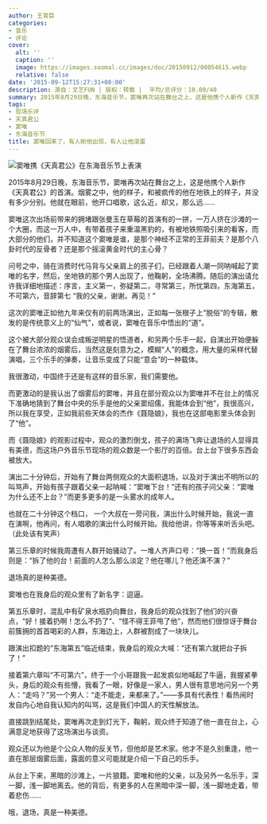 ```yaml
---
author: 王育臣
categories:
- 音乐
- 评论
cover:
  alt: ''
  caption: ''
  image: https://images.soomal.cc/images/doc/20150912/00054615.webp
  relative: false
date: '2015-09-12T15:27:31+08:00'
description: 源自：文艺FUN | 版权：转载 |  平均/总评分：10.00/40
summary: 2015年8月29日晚，东海音乐节，窦唯再次站在舞台之上，这是他携个人新作《天真君公》的首演。烟雾之中，他的样子，和被疯传的他在地铁上的样子，并没有多少分别。他就在眼前，他开口唱歌，这么近，却又，那么远……
tags:
- 现场乐评
- 天真君公
- 窦唯
- 东海音乐节
title: 窦唯回来了，有人盼他出现，有人让他滚蛋
---
```


![窦唯携《天真君公》在东海音乐节上表演](https://images.soomal.cc/images/doc/20150912/00054615_01.webp)





2015年8月29日晚，东海音乐节，窦唯再次站在舞台之上，这是他携个人新作《天真君公》的首演。烟雾之中，他的样子，和被疯传的他在地铁上的样子，并没有多少分别。他就在眼前，他开口唱歌，这么近，却又，那么远……

窦唯这次出场前带来的拥堵跟张曼玉在草莓的首演有的一拼，一万人挤在沙滩的一个大圈，而这一万人中，有带着孩子来重温黑豹的，有被地铁照吸引来的看客，而大部分的他们，并不知道这个窦唯是谁，是那个神经不正常的王菲前夫？是那个八卦时代的反骨者？还是那个摇滚黄金时代的主心骨？

问号之中，骑在消费时代马背与父亲肩上的孩子们，已经跟着人潮一同呐喊起了窦唯的名字，然后，坐地铁的那个男人出现了，他鞠躬，全场沸腾。随后的演出请允许我详细地描述：序言，主义第一，弥疑第二，寻常第三，所忧第四，东海第五，不可第六，音辞第七 “我的父亲，谢谢。再见！”

这次的窦唯正如他九年来仅有的前两场演出，正如每一张根子上“脱俗”的专辑，散发的是传统意义上的“仙气”，或者说，窦唯在音乐中悟出的“道”。

这个被大部分观众误会成叛逆明星的悟道者，和另两个乐手一起，自演出开始便躲在了舞台浓浓的烟雾后，当然这是刻意为之，模糊“人”的概念，用大量的采样代替演唱，三个乐手的弹奏，让音乐变成了只能“意会”的一种载体。

我很激动，中国终于还是有这样的音乐家，我们需要他。

而更激动的是我认出了烟雾后的窦唯，并且在部分观众以为窦唯并不在台上的情况下准确地猜到了舞台中央的乐手是他的父亲窦绍儒，我能体会到“他”，我很高兴，所以我在享受，正如我前些天体会的杰作《聂隐娘》，我也在这部电影里头体会到了“他”。

而《聂隐娘》的观影过程中，观众的激烈倒戈，孩子的满场飞奔让退场的人显得具有美德，而这场户外音乐节现场的观众数是一个影厅的百倍。台上台下很多东西会被放大。

演出二十分钟后，开始有了舞台两侧观众的大面积退场，以及对于演出不明所以的叫骂声，开始有孩子跟着父亲一起呐喊：“窦唯下台！”还有的孩子问父亲：“窦唯为什么还不上台？”而更多更多的是一头雾水的成年人。

也就在二十分钟这个档口， 一个大叔在一旁问我，演出什么时候开始，我说一直在演啊，他再问，有人唱歌的演出什么时候开始。我给他讲，你等等来听舌头吧。（此处该有笑声）

第三乐章的时候我周遭有人群开始骚动了。一堆人齐声口号：“换一首！”而我身后则是：“拆了他的台！前面的人怎么那么淡定？他在哪儿？他还演不演？”

退场真的是种美德。

窦唯也在我身后的观众里有了新名字：逗逼。

第五乐章时，混乱中有矿泉水瓶扔向舞台，我身后的观众找到了他们的兴奋点，“好！接着扔啊！怎么不扔了”、“怪不得王菲甩了他”，然而他们很惊讶于舞台前簇拥的首首喝彩的人群，东海边上，人群被割成了一块块儿。

跟演出扣题的“东海第五”临近结束，我身后的观众大喊：“还有第六就把台子拆了！”

接着第六章叫“不可第六”，终于一个小哥跟我一起发疯似地喊起了牛逼，我握紧拳头，身后的观众有些懵，我看了一眼，好像是一家人，男人很有意思地问另一个男人：“走吗？”另一个男人：“走不能走，来都来了。”――多具有代表性！看热闹时发自内心地自我认知内的叫骂，这是我们中国人的天性解放法。

直接跳到结尾处，窦唯再次走到灯光下，鞠躬，观众终于知道了他一直在台上，心满意足地获得了这场演出与谈资。

观众还以为他是个公众人物的反关节，但他却是艺术家。他才不是久别重逢，他一直在那层烟雾后面，露面的意义可能就是介绍一下自己的乐手。

从台上下来，黑暗的沙滩上，一片狼籍。窦唯和他的父亲，以及另外一名乐手，深一脚，浅一脚地离去。他的背后，有更多的人在黑暗中深一脚，浅一脚地走着，带着悲伤……

哦，退场，真是一种美德。